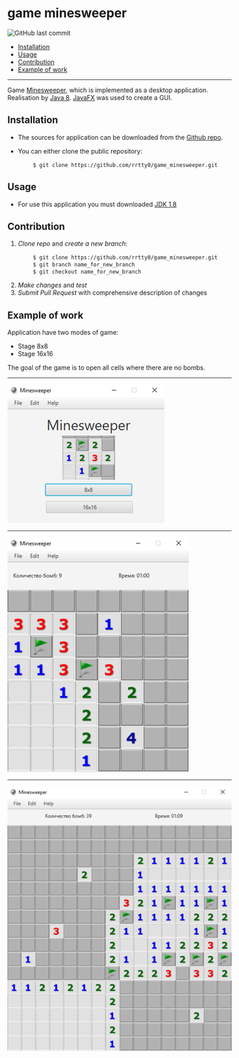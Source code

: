# game minesweeper

![GitHub last commit](https://img.shields.io/github/last-commit/rrtty0/game_minesweeper)


- [Installation](#anc1)
- [Usage](#anc2)
- [Contribution](#anc3)
- [Example of work](#anc4)

---
Game [Minesweeper](https://en.wikipedia.org/wiki/Minesweeper_(video_game)), which is implemented as a desktop application.</br>
Realisation by [Java 8](https://www.oracle.com/ru/java/technologies/javase/javase8-archive-downloads.html).
[JavaFX](https://openjfx.io/) was used to create a GUI.

<a id="anc1"></a>

## Installation
- The sources for application can be downloaded from the [Github repo](https://github.com/rrtty0/game_minesweeper.git).

* You can either clone the public repository:
```
        $ git clone https://github.com/rrtty0/game_minesweeper.git 
```
<a id="anc2"></a>

## Usage

- For use this application you must downloaded [JDK 1.8](https://www.oracle.com/ru/java/technologies/javase/javase8-archive-downloads.html)

<a id="anc3"></a>

## Contribution
1. _Clone repo_ and _create a new branch_:
```
        $ git clone https://github.com/rrtty0/game_minesweeper.git
        $ git branch name_for_new_branch
        $ git checkout name_for_new_branch
```
2. _Make changes_ and _test_
3. _Submit Pull Request_ with comprehensive description of changes

<a id="anc4"></a>

## Example of work

Application have two modes of game:

- Stage 8x8
- Stage 16x16

The goal of the game is to open all cells where there are no bombs.

---

![code](./docs/screen_for_readme_1.png)

---

![code](./docs/screen_for_readme_2.png)

---

![code](./docs/screen_for_readme_3.png)
